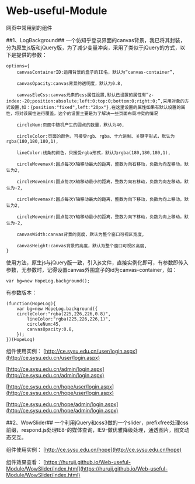 # Web-useful-Module
网页中常用到的组件

##1、LogBackground##
一个仿知乎登录界面的canvas背景，我已将其封装，分为原生js版和jQuery版，为了减少变量冲突，采用了类似于jQuery的方式，以下是提供的参数：
```
options={
	canvasContainerID:运用背景的盒子的ID名，默认为“canvas-container”,

    canvasOpacity:canvas背景的透明度，默认为0.8,

    canvasEleCss:canvas元素的css属性设置,默认已设置的属性有“z-index:-20;position:absolute;left:0;top:0;bottom:0;right:0;”,采用对象的方式设置,如：{position:"fixed",left:"20px"},在这里设置的属性如果有默认设置的属性，将对该属性进行覆盖，这个的设置主要是为了解决一些页面布局冲突的情况

    circleNum:页面中随机产生的圆点的数量，默认为40,

    circleColor:页面的颜色，可接受rgb、rgba、十六进制、关键字形式，默认为rgba(180,180,180,1),

    lineColor:线条的颜色，只接受rgba形式，默认为rgba(180,180,180,1),

    circleMovemaxX:圆点每次X轴移动最大的距离，整数为向右移动，负数为向左移动，默认为2,

    circleMoveminX:圆点每次X轴移动最小的距离，整数为向右移动，负数为向左移动，默认为-2,

    circleMovemaxY:圆点每次Y轴移动最大的距离，整数为向下移动，负数为向上移动，默认为2,

    circleMoveminY:圆点每次Y轴移动最小的距离，整数为向下移动，负数为向上移动，默认为-2,

    canvasWidth:canvas背景的宽度，默认为整个窗口可视区宽度,

    canvasHeight:canvas背景的高度，默认为整个窗口可视区高度,
}
```
使用方法，原生js与jQuery版一致，引入js文件，直接实例化即可，有参数即传入参数，无参数时，记得设置canvas外围盒子的id为canvas-container，如：
```
var bg=new HopeLog.background();
```
有参数版本：
```
(function(HopeLog){
    var bg=new HopeLog.background({
	circleColor:"rgba(225,226,226,0.8)",
    	lineColor:"rgba(225,226,226,1)",
        circleNum:45,
    	canvasOpacity:0.8,
	});
})(HopeLog)

```
组件使用实例：
[http://ce.sysu.edu.cn/user/login.aspx](http://ce.sysu.edu.cn/user/login.aspx)

[http://ce.sysu.edu.cn/admin/login.aspx](http://ce.sysu.edu.cn/admin/login.aspx)

[http://ce.sysu.edu.cn/hope/user/login.aspx](http://ce.sysu.edu.cn/hope/user/login.aspx)

[http://ce.sysu.edu.cn/hope/admin/login.aspx](http://ce.sysu.edu.cn/hope/admin/login.aspx)


##2、WowSlider##
一个利用jQuery和css3做的一个slider，prefixfree处理css前缀，respond.js处理IE8-的媒体查询，IE9-做优雅降级处理，通透图片，图文动态交互。

组件使用实例：
[http://ce.sysu.edu.cn/hope](http://ce.sysu.edu.cn/hope)

组件效果查看：
[https://huruji.github.io/Web-useful-Module/WowSlider/index.html](https://huruji.github.io/Web-useful-Module/WowSlider/index.html)